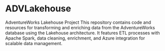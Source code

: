 # ADVLakehouse
AdventureWorks Lakehouse Project This repository contains code and resources for transforming and enriching data from the AdventureWorks database using the Lakehouse architecture. It features ETL processes with Apache Spark, data cleaning, enrichment, and Azure integration for scalable data management.
